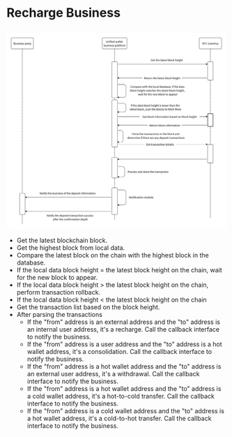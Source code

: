 # Recharge Business
##

![img.png](../images/centralized-wallet-5.png)

- Get the latest blockchain block.
- Get the highest block from local data.
- Compare the latest block on the chain with the highest block in the database.
- If the local data block height = the latest block height on the chain, wait for the new block to appear.
- If the local data block height > the latest block height on the chain, perform transaction rollback.
- If the local data block height < the latest block height on the chain
- Get the transaction list based on the block height.
- After parsing the transactions
  - If the "from" address is an external address and the "to" address is an internal user address, it's a recharge. Call the callback interface to notify the business.
  - If the "from" address is a user address and the "to" address is a hot wallet address, it's a consolidation. Call the callback interface to notify the business.
  - If the "from" address is a hot wallet address and the "to" address is an external user address, it's a withdrawal. Call the callback interface to notify the business.
  - If the "from" address is a hot wallet address and the "to" address is a cold wallet address, it's a hot-to-cold transfer. Call the callback interface to notify the business.
  - If the "from" address is a cold wallet address and the "to" address is a hot wallet address, it's a cold-to-hot transfer. Call the callback interface to notify the business.
